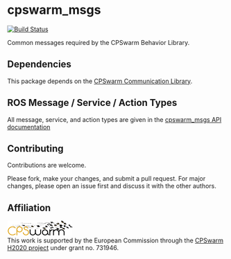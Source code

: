 # cpswarm_msgs
[![Build Status](http://build.ros.org/buildStatus/icon?job=Kdev__cpswarm_msgs__ubuntu_xenial_amd64)](http://build.ros.org/job/Kdev__cpswarm_msgs__ubuntu_xenial_amd64/)

Common messages required by the CPSwarm Behavior Library.

## Dependencies
This package depends on the [CPSwarm Communication Library](https://github.com/cpswarm/swarmio).

## ROS Message / Service / Action Types
All message, service, and action types are given in the [cpswarm_msgs API documentation](https://cpswarm.github.io/cpswarm_msgs/html/index-msg.html)

## Contributing
Contributions are welcome. 

Please fork, make your changes, and submit a pull request. For major changes, please open an issue first and discuss it with the other authors.

## Affiliation
![CPSwarm](https://github.com/cpswarm/template/raw/master/cpswarm.png)  
This work is supported by the European Commission through the [CPSwarm H2020 project](https://cpswarm.eu) under grant no. 731946.
